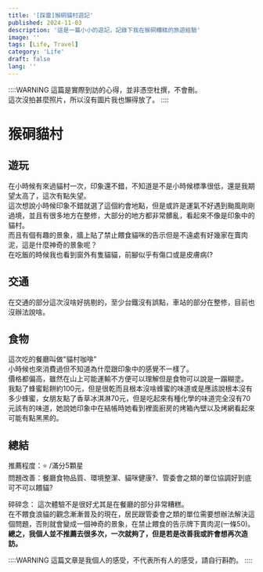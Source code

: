 ```yaml
---
title: '[踩雷]猴硐貓村遊記'
published: 2024-11-03
description: '這是一篇小小的遊記，記錄下我在猴硐糟糕的旅遊經驗'
image: ''
tags: [Life, Travel]
category: 'Life'
draft: false 
lang: ''
---
```

::::WARNING
這篇是實際到訪的心得，並非憑空杜撰，不會刪。  
這次沒拍甚麼照片，所以沒有圖片我也懶得放了。
::::
# 猴硐貓村
## 遊玩
在小時候有來過貓村一次，印象還不錯，不知道是不是小時候標準很低，還是我期望太高了，這次有點失望。  
這次想說小時候印象不錯就選了這個約會地點，但是或許是運氣不好遇到颱風剛剛過境，並且有很多地方在整修，大部分的地方都非常髒亂，看起來不像是印象中的貓村。  
而且有個有趣的景象，牆上貼了禁止餵食貓咪的告示但是不遠處有好幾家在賣肉泥，這是什麼神奇的景象呢？  
在吃飯的時候我也看到窗外有隻貓貓，前腳似乎有傷口或是皮膚病(? 

## 交通
在交通的部分這次沒啥好挑剔的，至少台鐵沒有誤點，車站的部分在整修，目前也沒辦法說啥。
## 食物
這次吃的餐廳叫做"貓村咖啡"  
小時候也來消費過但不知道為什麼跟印象中的感覺不一樣了。  
價格都偏高，雖然在山上可能運輸不方便可以理解但是食物可以說是一蹋糊塗。  
我點了蜂蜜鬆餅約100元，但是很乾而且根本沒啥蜂蜜的味道或是應該說根本沒有多少蜂蜜，女朋友點了香草冰淇淋70元，但是吃起來有種化學的味道完全沒有70元該有的味道，她說她印象中在結帳時她看到裡面廚房的烤箱內壁以及烤網看起來可能有點黑黑的。

## 總結
推薦程度：⭐  /滿分5顆星  
問題改善：餐廳食物品質、環境整潔、貓咪健康?、管委會之類的單位協調好到底可不可以餵貓?  
  
碎碎念：
這次體驗不是很好尤其是在餐廳的部分非常糟糕。  
在不餵食浪貓的觀念漸漸普及的現在，居民跟管委會之類的單位需要想辦法解決這個問題，否則就會變成一個神奇的景象，在禁止餵食的告示牌下賣肉泥(一條50)。     
**總之，我個人並不推薦去很多次，一次就夠了，但是若是改善我或許會想再次造訪。**  

::::WARNING
這篇文章是我個人的感受，不代表所有人的感受，請自行斟酌。
::::




